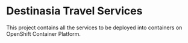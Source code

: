 Destinasia Travel Services
==========================
This project contains all the services to be deployed into containers on OpenShift Container Platform.
